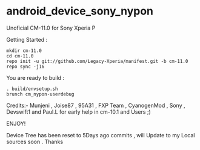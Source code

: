 android_device_sony_nypon
=========================

Unoficial CM-11.0 for Sony Xperia P

Getting Started :

    mkdir cm-11.0
    cd cm-11.0
    repo init -u git://github.com/Legacy-Xperia/manifest.git -b cm-11.0
    repo sync -j16

You are ready to build :

    . build/envsetup.sh
    brunch cm_nypon-userdebug

Credits:- Munjeni , Joise87 , 95A31 , FXP Team , CyanogenMod , Sony , Devswift1 and Paul.L for early help in cm-10.1 and Users ;)

ENJOY! 

Device Tree has been reset to 5Days ago commits , will Update to my Local sources soon . Thanks
